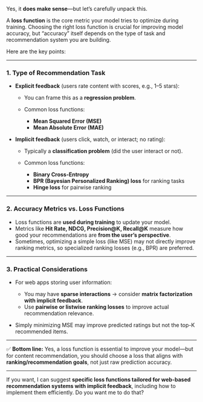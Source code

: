 Yes, it **does make sense**—but let’s carefully unpack this.

A **loss function** is the core metric your model tries to optimize during training. Choosing the right loss function is crucial for improving model accuracy, but “accuracy” itself depends on the type of task and recommendation system you are building.

Here are the key points:

---

### 1. Type of Recommendation Task

* **Explicit feedback** (users rate content with scores, e.g., 1–5 stars):

  * You can frame this as a **regression problem**.
  * Common loss functions:

    * **Mean Squared Error (MSE)**
    * **Mean Absolute Error (MAE)**
* **Implicit feedback** (users click, watch, or interact; no rating):

  * Typically a **classification problem** (did the user interact or not).
  * Common loss functions:

    * **Binary Cross-Entropy**
    * **BPR (Bayesian Personalized Ranking) loss** for ranking tasks
    * **Hinge loss** for pairwise ranking

---

### 2. Accuracy Metrics vs. Loss Functions

* Loss functions are **used during training** to update your model.
* Metrics like **Hit Rate, NDCG, Precision@K, Recall@K** measure how good your recommendations are **from the user’s perspective**.
* Sometimes, optimizing a simple loss (like MSE) may not directly improve ranking metrics, so specialized ranking losses (e.g., BPR) are preferred.

---

### 3. Practical Considerations

* For web apps storing user information:

  * You may have **sparse interactions** → consider **matrix factorization with implicit feedback**.
  * Use **pairwise or listwise ranking losses** to improve actual recommendation relevance.
* Simply minimizing MSE may improve predicted ratings but not the top-K recommended items.

---

✅ **Bottom line:**
Yes, a loss function is essential to improve your model—but for content recommendation, you should choose a loss that aligns with **ranking/recommendation goals**, not just raw prediction accuracy.

---

If you want, I can suggest **specific loss functions tailored for web-based recommendation systems with implicit feedback**, including how to implement them efficiently. Do you want me to do that?



